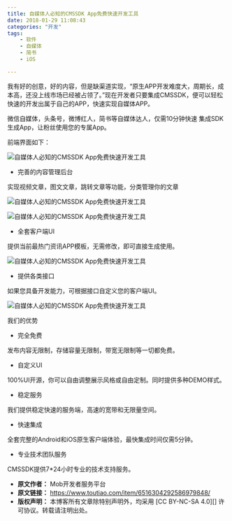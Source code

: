 ```yaml
---
title: 自媒体人必知的CMSSDK App免费快速开发工具
date: 2018-01-29 11:08:43
categories: "开发"
tags:
	- 软件
	- 自媒体
	- 简书
	- iOS

---
```


我有好的创意，好的内容，但是缺渠道实现，“原生APP开发难度大，周期长，成本高，还没上线市场已经被占领了。”现在开发者只要集成CMSSDK，便可以轻松快速的开发出属于自己的APP，快速实现自媒体APP。

微信自媒体，头条号，微博红人，简书等自媒体达人，仅需10分钟快速 集成SDK生成App，让粉丝使用您的专属App。

前端界面如下：

![自媒体人必知的CMSSDK App免费快速开发工具][CMSSDK App]

 *  完善的内容管理后台

实现视频文章，图文文章，跳转文章等功能，分类管理你的文章

![自媒体人必知的CMSSDK App免费快速开发工具][CMSSDK App 1]

![自媒体人必知的CMSSDK App免费快速开发工具][CMSSDK App 2]

 *  全套客户端UI

提供当前最热门资讯APP模板，无需修改，即可直接生成使用。

![自媒体人必知的CMSSDK App免费快速开发工具][CMSSDK App 3]

 *  提供各类接口

如果您具备开发能力，可根据接口自定义您的客户端UI。

![自媒体人必知的CMSSDK App免费快速开发工具][CMSSDK App 4]

我们的优势

 *  完全免费

发布内容无限制，存储容量无限制，带宽无限制等一切都免费。

 *  自定义UI

100%UI开源，你可以自由调整展示风格或自由定制。同时提供多种DEMO样式。

 *  稳定服务

我们提供稳定快速的服务端，高速的宽带和无限量空间。

 *  快速集成

全套完整的Android和iOS原生客户端体验，最快集成时间仅需5分钟。

 *  专业技术团队服务

CMSSDK提供7\*24小时专业的技术支持服务。


[CMSSDK App]: /pro/os/crawler/RU3Y-UQFI-VA6Z.jpg
[CMSSDK App 1]: /pro/os/crawler/FNQY-UUEB-RMAN.jpg
[CMSSDK App 2]: /pro/os/crawler/J7RJ-UV2M-YN3U.jpg
[CMSSDK App 3]: /pro/os/crawler/F7VM-VIVN-FIBF.jpg
[CMSSDK App 4]: /pro/os/crawler/AAAQ-3MQM-NQZ3.jpg
 *  **原文作者：** Mob开发者服务平台
 *  **原文链接：** https://www.toutiao.com/item/6516304292586979848/
 *  **版权声明：** 本博客所有文章除特别声明外，均采用 [CC BY-NC-SA 4.0][] 许可协议。转载请注明出处。